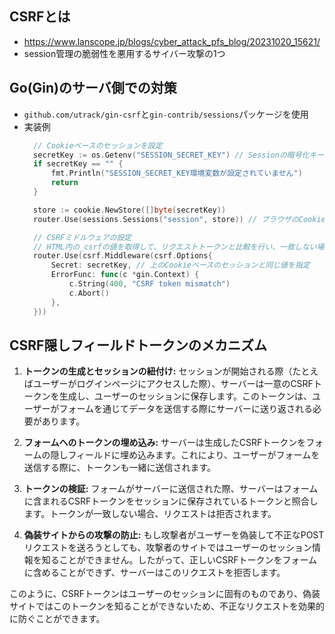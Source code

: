 ## CSRFとは
- https://www.lanscope.jp/blogs/cyber_attack_pfs_blog/20231020_15621/
- session管理の脆弱性を悪用するサイバー攻撃の1つ

## Go(Gin)のサーバ側での対策
- `github.com/utrack/gin-csrf`と`gin-contrib/sessions`パッケージを使用
- 実装例
  ~~~go
	// Cookieベースのセッションを設定
	secretKey := os.Getenv("SESSION_SECRET_KEY") // Sessionの暗号化キーは固定の値を使用することで、アプリの再起動時にセッションが維持されるようにする
	if secretKey == "" {
		fmt.Println("SESSION_SECRET_KEY環境変数が設定されていません")
		return
	}

	store := cookie.NewStore([]byte(secretKey))
	router.Use(sessions.Sessions("session", store)) // ブラウザのCookieにセッションIDを保存する

	// CSRFミドルウェアの設定
	// HTML内の_csrfの値を取得して、リクエストトークンと比較を行い、一致しない場合ErrorFuncを実行する（https://github.com/utrack/gin-csrf/blob/master/csrf.go）
	router.Use(csrf.Middleware(csrf.Options{
		Secret: secretKey, // 上のCookieベースのセッションと同じ値を指定
		ErrorFunc: func(c *gin.Context) {
			c.String(400, "CSRF token mismatch")
			c.Abort()
		},
	}))
  ~~~

## CSRF隠しフィールドトークンのメカニズム
1. **トークンの生成とセッションの紐付け:** セッションが開始される際（たとえばユーザーがログインページにアクセスした際）、サーバーは一意のCSRFトークンを生成し、ユーザーのセッションに保存します。このトークンは、ユーザーがフォームを通じてデータを送信する際にサーバーに送り返される必要があります。

2. **フォームへのトークンの埋め込み:** サーバーは生成したCSRFトークンをフォームの隠しフィールドに埋め込みます。これにより、ユーザーがフォームを送信する際に、トークンも一緒に送信されます。

3. **トークンの検証:** フォームがサーバーに送信された際、サーバーはフォームに含まれるCSRFトークンをセッションに保存されているトークンと照合します。トークンが一致しない場合、リクエストは拒否されます。

4. **偽装サイトからの攻撃の防止:** もし攻撃者がユーザーを偽装して不正なPOSTリクエストを送ろうとしても、攻撃者のサイトではユーザーのセッション情報を知ることができません。したがって、正しいCSRFトークンをフォームに含めることができず、サーバーはこのリクエストを拒否します。

このように、CSRFトークンはユーザーのセッションに固有のものであり、偽装サイトではこのトークンを知ることができないため、不正なリクエストを効果的に防ぐことができます。